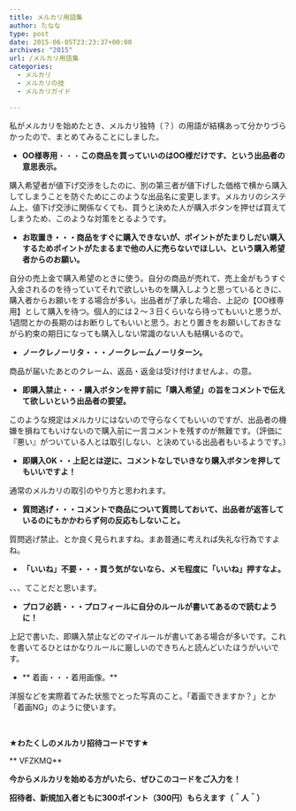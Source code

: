 ```yaml
---
title: メルカリ用語集
author: たなな
type: post
date: 2015-06-05T23:23:37+00:00
archives: "2015"
url: /メルカリ用語集
categories:
  - メルカリ
  - メルカリの技
  - メルカリガイド

---
```

私がメルカリを始めたとき、メルカリ独特（？）の用語が結構あって分かりづらかったので、まとめてみることにしました。

  * **OO様専用**・・・**この商品を買っていいのはOO様だけです、という出品者の意思表示。**

購入希望者が値下げ交渉をしたのに、別の第三者が値下げした価格で横から購入してしまうことを防ぐためにこのような出品名に変更します。メルカリのシステム上、値下げ交渉に関係なくても、買うと決めた人が購入ボタンを押せば買えてしまうため、このような対策をとるようです。

  * **お取置き・・・商品をすぐに購入できないが、ポイントがたまりしだい購入するためポイントがたまるまで他の人に売らないでほしい、という購入希望者からのお願い。**

自分の売上金で購入希望のときに使う。自分の商品が売れて、売上金がもうすぐ入金されるのを待っていてそれで欲しいものを購入しようと思っているときに、購入者からお願いをする場合が多い。出品者が了承した場合、上記の【OO様専用】として購入を待つ。個人的には２～３日くらいなら待ってもいいと思うが、1週間とかの長期のはお断りしてもいいと思う。おとり置きをお願いしておきながら約束の期日になっても購入しない常識のない人も結構いるので。

  * **ノークレノーリタ・・・ノークレームノーリターン。**

商品が届いたあとのクレーム、返品・返金は受け付けませんよ、の意。

  * **即購入禁止・・・購入ボタンを押す前に「購入希望」の旨をコメントで伝えて欲しいという出品者の要望。**

このような規定はメルカリにはないので守らなくてもいいのですが、出品者の機嫌を損ねてもいけないので購入前に一言コメントを残すのが無難です。（評価に『悪い』がついている人とは取引しない、と決めている出品者もいるようです。）

  * **即購入OK・・上記とは逆に、コメントなしでいきなり購入ボタンを押してもいいですよ！**

通常のメルカリの取引のやり方と思われます。

  * **質問逃げ・・・コメントで商品について質問しておいて、出品者が返答しているのにもかかわらず何の反応もしないこと。**

質問逃げ禁止、とか良く見られますね。まあ普通に考えれば失礼な行為ですよね。

  * **「いいね」不要・・・買う気がないなら、メモ程度に「いいね」押すなよ。**

、、、てことだと思います。

  * **プロフ必読・・・プロフィールに自分のルールが書いてあるので読むように！**

上記で書いた、即購入禁止などのマイルールが書いてある場合が多いです。これを書いてるひとはかなりルールに厳しいのできちんと読んどいたほうがいいです。

  * ** 着画・・・着用画像。**

洋服などを実際着てみた状態でとった写真のこと。「着画できますか？」とか「着画NG」のように使います。

&nbsp;

**★わたくしのメルカリ招待コードです★**

** VFZKMQ**

**今からメルカリを始める方がいたら、ぜひこのコードをご入力を！**

**招待者、新規加入者ともに300ポイント（300円）もらえます（＾人＾）**